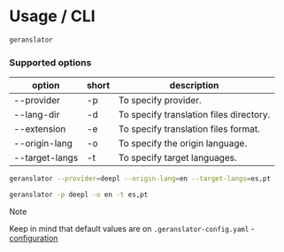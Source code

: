 # Usage / CLI
```bash
geranslator
```
### Supported options
| option | short | description |
|---|---|---|
| --provider        | -p | To specify provider.|
| --lang-dir        | -d | To specify translation files directory.|
| --extension       | -e | To specify translation files format.|
| --origin-lang     | -o | To specify the origin language.|
| --target-langs    | -t | To specify target languages.|

```bash
geranslator --provider=deepl --origin-lang=en --target-langs=es,pt
```
```bash
geranslator -p deepl -o en -t es,pt
```
> [!NOTE]
> Keep in mind that default values are on `.geranslator-config.yaml` - [configuration](/configuration)
